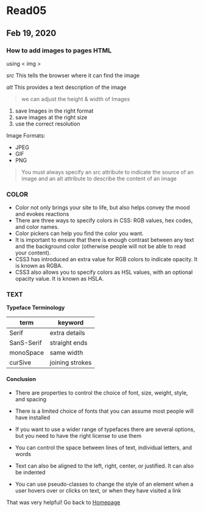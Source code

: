 # Read05
## Feb 19, 2020

### How to add images to pages HTML
using < img >

*src*
This tells the browser where
it can find the image 

*alt*
This provides a text description of the image 

> we can adjust the height & width of Images

1. save Images in the right format
2. save images at the right size
3. use the correct resolution

Image Formats: 
- JPEG 
- GIF 
- PNG

> You must always specify an src attribute to indicate the source of an image and an alt attribute to describe the content of an image

### COLOR

- Color not only brings your site to life, but also helps convey the mood and evokes reactions
- There are three ways to specify colors in CSS: RGB values, hex codes, and color names.
- Color pickers can help you find the color you want.
- It is important to ensure that there is enough contrast between any text and the background color (otherwise people will not be able to read your content).
- CSS3 has introduced an extra value for RGB colors to indicate opacity. It is known as RGBA.
- CSS3 also allows you to specify colors as HSL values, with an optional opacity value. It is known as HSLA.

### TEXT

**Typeface Terminology**

| term | keyword |
|-------|-------|
| Serif | extra details |
| SanS-Serif | straight ends |
| monoSpace | same width |
| curSive | joining strokes |

#### Conclusion ####

- There are properties to control the choice of font, size, weight, style, and spacing

- There is a limited choice of fonts that you can assume most people will have installed 

- If you want to use a wider range of typefaces there are several options, but you need to have the right license to use them

- You can control the space between lines of text, individual letters, and words

- Text can also be aligned to the left, right, center, or justified. It can also be indented

- You can use pseudo-classes to change the style of an element when a user hovers over or clicks on text, or when they have visited a link


That was very helpful! Go back to [Homepage](README.md)